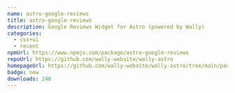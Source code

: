 ```yaml
---
name: astro-google-reviews
title: astro-google-reviews
description: Google Reviews Widget for Astro (powered by Wally)
categories:
  - css+ui
  - recent
npmUrl: https://www.npmjs.com/package/astro-google-reviews
repoUrl: https://github.com/wally-website/wally-astro
homepageUrl: https://github.com/wally-website/wally-astro/tree/main/packages/astro-google-reviews#readme
badge: new
downloads: 248
---
```

